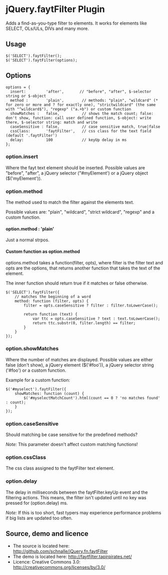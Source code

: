 # jQuery.faytFilter Plugin

Adds a find-as-you-type filter to elements. It works for elements like SELECT, OLs/ULs, DIVs and many more.

## Usage

    $('SELECT').faytFilter();
    $('SELECT').faytFilter(options);

## Options 

    options = {
      insert:         'after',       // "before", "after", $-selector string or $-object
      method :        'plain',        // methods: "plain", "wildcard" (* for zero or more and ? for exactly one), "strictwildcard" (the same with "^wildcard$"), "regexp" ("a.+b") or custom function
      showMatches :   false,          // shows the match count; false: don't show, function: call user defined function, $-object: write there, $-selector string: match and write
      caseSensitive : false,          // case sensitive match, true|false
      cssClass:       'faytFilter',   // css class for the text field (default '.faytFilter')
      delay:          100             // keyUp delay in ms 
    };

### option.insert
Where the fayt text element should be inserted. Possible values are "before", "after", a jQuery selector ("#myElement') or a jQuery object ($('myElement')).

### option.method
The method used to match the filter against the elements text. 

Possible values are: "plain", "wildcard", "strict wildcard", "regexp" and a custom function.

#### option.method : 'plain'
Just a normal strpos.

#### Custom function as option.method 

options.method takes a function(filter, opts), where filter is the filter text and opts are the options, that returns another function that takes the text of the element.

The inner function should return true if it matches or false otherwise.

    $('SELECT').faytFilter({
        // matches the beginning of a word
        method: function (filter, opts) {
            filter = opts.caseSensitive ? filter : filter.toLowerCase();

            return function (text) {
                var ttc = opts.caseSensitive ? text : text.toLowerCase();
                return ttc.substr(0, filter.length) == filter;
            }
        }    
    });

### option.showMatches
Where the number of matches are displayed. Possible values are either false (don't show), a jQuery element ($('#foo')), a jQuery selector string ('#foo') or a custom function.

Example for a custom function:

    $('#myselect').faytFilter({
        showMatches: function (count) {
            $('#myselectMatchCount').html(count == 0 ? 'no matches found' : count);
        }
    });

### option.caseSensitive
Should matching be case sensitive for the predefined methods? 

*Note:* This parameter doesn't affect custom matching functions!

### option.cssClass
The css class assigned to the faytFilter text element.

### option.delay
The delay in milliseconds between the faytFilter.keyUp event and the filtering actions. This means, the filter isn't updated until no key was pressed for (option.delay) ms.

*Note:* If this is too short, fast typers may experience performance problems if big lists are updated too often.

## Source, demo and licence

* The source is located here: http://github.com/schnalle/jQuery.fn.faytFilter
* The demo is located here: http://faytfilter.tapirpirates.net/
* Licence: Creative Commons 3.0: http://creativecommons.org/licenses/by/3.0/